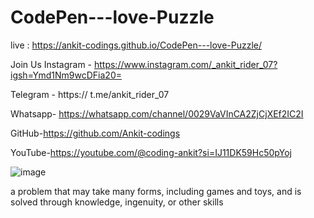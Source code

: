 # CodePen---love-Puzzle

live : https://ankit-codings.github.io/CodePen---love-Puzzle/

Join Us Instagram - https://www.instagram.com/_ankit_rider_07?igsh=Ymd1Nm9wcDFia20=

Telegram - https:// t.me/ankit_rider_07

Whatsapp- https://whatsapp.com/channel/0029VaVInCA2ZjCjXEf2IC2I

GitHub-https://github.com/Ankit-codings

YouTube-https://youtube.com/@coding-ankit?si=IJ11DK59Hc50pYoj

![image](https://github.com/Ankit-codings/CodePen---love-Puzzle/assets/164986214/636f8d32-4f2b-4436-aad2-398a39bf3ecb)

a problem that may take many forms, including games and toys, and is solved through knowledge, ingenuity, or other skills
